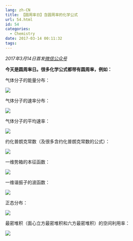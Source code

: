 ```yaml
---
lang: zh-CN
title: 【圆周率日】含圆周率的化学公式
url: 54.html
id: 54
categories:
  - Chemistry
date: 2017-03-14 00:11:32
tags:
---
```


_2017年3月14日首发[微信公众号](https://mp.weixin.qq.com/s?__biz=MzIyMjA1MDA4MQ==&mid=2455134397&idx=1&sn=2b3e689705424ebdb1acf6458d86f871&chksm=ff91a2f3c8e62be55ad5586ebba3de8ab5649fbac894dfef9871c15f248f364943c8ba3aa4cf#rd)_

**今天是圆周率日。很多化学公式都带有圆周率，例如：**
<!--more-->

气体分子的能量分布：

[![](https://drive.google.com/uc?id=1JUZMaCBlaogEd-g8AL-HrPDRzodwdj5i)](https://drive.google.com/uc?id=1JUZMaCBlaogEd-g8AL-HrPDRzodwdj5i)

气体分子的速率分布：

[![](https://drive.google.com/uc?id=1b98q8gZN9YNjQjgY42NITbTSKxmEjnYG)](https://drive.google.com/uc?id=1b98q8gZN9YNjQjgY42NITbTSKxmEjnYG)

气体分子的平均速率：

[![](https://drive.google.com/uc?id=1tZj0kVS7LJLSnRpHexUzDXwkz_MarqFK)](https://drive.google.com/uc?id=1tZj0kVS7LJLSnRpHexUzDXwkz_MarqFK)

约化普朗克常数（及很多含约化普朗克常数的公式）：

[![](https://drive.google.com/uc?id=1DrG3cRbOlTWQNyrzy7tAcAF_8mNgNFXx)](https://drive.google.com/uc?id=1DrG3cRbOlTWQNyrzy7tAcAF_8mNgNFXx)

一维势箱的本征函数：

[![](https://drive.google.com/uc?id=1jgVqdgWhSb0wP5L7J0iWe2s8S3L30RNt)](https://drive.google.com/uc?id=1jgVqdgWhSb0wP5L7J0iWe2s8S3L30RNt)

一维谐振子的波函数：

[![](https://drive.google.com/uc?id=1aSvqgfT16Z9I_ocMei4FRsameMXPaClX)](https://drive.google.com/uc?id=1aSvqgfT16Z9I_ocMei4FRsameMXPaClX)

正态分布：

[![](https://drive.google.com/uc?id=12FWXdBUg3zj5_IhjZXaBt5MYO1ZLOD32)](https://drive.google.com/uc?id=12FWXdBUg3zj5_IhjZXaBt5MYO1ZLOD32)

最密堆积（面心立方最密堆积和六方最密堆积）的空间利用率：

[![](https://drive.google.com/uc?id=1Bqfnb5ZYHpDsTx3RdZn3iJX-i8MTopJE)](https://drive.google.com/uc?id=1Bqfnb5ZYHpDsTx3RdZn3iJX-i8MTopJE)
